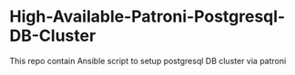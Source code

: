 # High-Available-Patroni-Postgresql-DB-Cluster
This repo contain Ansible script to setup postgresql DB cluster via patroni
